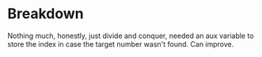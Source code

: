 # Breakdown

Nothing much, honestly, just divide and conquer, needed an aux variable to store the index in case the target number wasn't found. Can improve.
